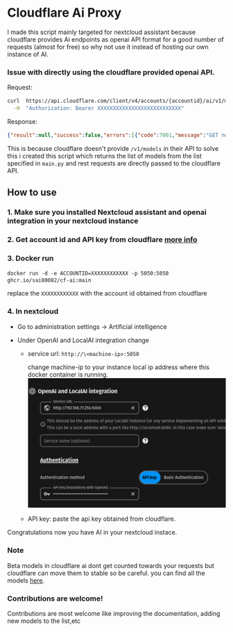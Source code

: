 # Cloudflare Ai Proxy

I made this script mainly targeted for nextcloud assistant because cloudflare provides Ai endpoints as openai API format for a good number of requests (almost for free) so why not use it instead of hosting our own instance of AI.



### Issue with directly using the cloudflare provided openai API.
Request:
```bash
curl  https://api.cloudflare.com/client/v4/accounts/{accountid}/ai/v1/models \
  -H  "Authorization: Bearer XXXXXXXXXXXXXXXXXXXXXXXXXXX"
```
Response:
```json
{"result":null,"success":false,"errors":[{"code":7001,"message":"GET not supported for requested URI."}],"messages":[]}
```
This is because cloudflare doesn't provide `/v1/models` in their API to solve this i created this script which returns the list of models from the list specified in `main.py` and rest requests are directly passed to the cloudflare API.

## How to use

### 1. Make sure you installed Nextcloud assistant and openai integration in your nextcloud instance
### 2. Get account id and API key from cloudflare [more info](https://developers.cloudflare.com/workers-ai/get-started/rest-api/#1-get-api-token-and-account-id)
### 3. Docker run

```
docker run -d -e ACCOUNTID=XXXXXXXXXXXX -p 5050:5050 ghcr.io/sai80082/cf-ai:main
```
replace the `XXXXXXXXXXXX` with the account id obtained from cloudflare
### 4. In nextcloud

- Go to administration settings -> Artificial intelligence
- Under OpenAI and LocalAI integration change
  
  - service url: `http://\<machine-ip>:5050`
    
    change machine-ip to your instance local ip address where this docker container is running.
    ![Alt text](image.png)
  - API key: paste the api key obtained from cloudflare.

 Congratulations now you have AI in your nextcloud instace.

### Note 
Beta models in cloudflare ai dont get counted towards your requests but cloudflare can move them to stable so be careful. you can find all the models [here](https://developers.cloudflare.com/workers-ai/models/#text-generation).

 ### Contributions are welcome!

 Contributions are most welcome like improving the documentation, adding new models to the list,etc

